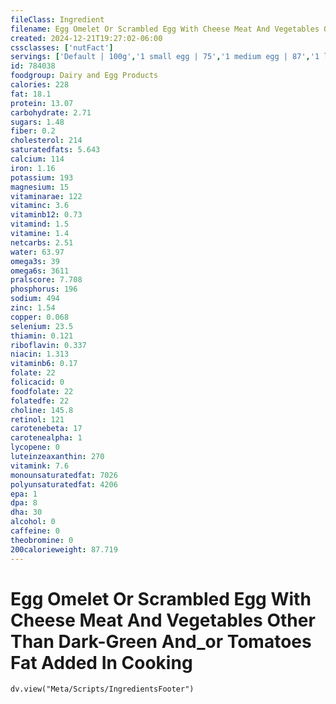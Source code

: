 ```yaml
---
fileClass: Ingredient
filename: Egg Omelet Or Scrambled Egg With Cheese Meat And Vegetables Other Than Dark-Green And_or Tomatoes Fat Added In Cooking
created: 2024-12-21T19:27:02-06:00
cssclasses: ['nutFact']
servings: ['Default | 100g','1 small egg | 75','1 medium egg | 87','1 large egg | 99','1 extra large egg | 111','1 jumbo egg | 124','1 egg, ns as to size | 99','1 cup | 201']
id: 784038
foodgroup: Dairy and Egg Products 
calories: 228
fat: 18.1
protein: 13.07
carbohydrate: 2.71
sugars: 1.48
fiber: 0.2
cholesterol: 214
saturatedfats: 5.643
calcium: 114
iron: 1.16
potassium: 193
magnesium: 15
vitaminarae: 122
vitaminc: 3.6
vitaminb12: 0.73
vitamind: 1.5
vitamine: 1.4
netcarbs: 2.51
water: 63.97
omega3s: 39
omega6s: 3611
pralscore: 7.708
phosphorus: 196
sodium: 494
zinc: 1.54
copper: 0.068
selenium: 23.5
thiamin: 0.121
riboflavin: 0.337
niacin: 1.313
vitaminb6: 0.17
folate: 22
folicacid: 0
foodfolate: 22
folatedfe: 22
choline: 145.8
retinol: 121
carotenebeta: 17
carotenealpha: 1
lycopene: 0
luteinzeaxanthin: 270
vitamink: 7.6
monounsaturatedfat: 7026
polyunsaturatedfat: 4206
epa: 1
dpa: 8
dha: 30
alcohol: 0
caffeine: 0
theobromine: 0
200calorieweight: 87.719
---
```


# Egg Omelet Or Scrambled Egg With Cheese Meat And Vegetables Other Than Dark-Green And_or Tomatoes Fat Added In Cooking

```dataviewjs
dv.view("Meta/Scripts/IngredientsFooter")
```